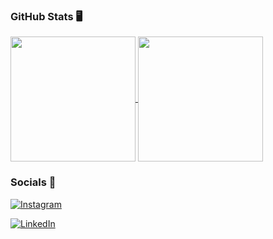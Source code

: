 

### GitHub Stats 🖥


<a href="https://github.com/mfcstt/github-readme-stats">
  <img height=200 align="center" src="https://github-readme-stats.vercel.app/api?username=mfcstt&theme=omni" />
</a>
<a href="https://github.com/mfcstt/convoychat">
  <img height=200 align="center" src="https://github-readme-stats.vercel.app/api/top-langs?username=mfcstt&layout=compact&langs_count=8&card_width=320&theme=omni" />
</a>


### Socials 🎀
<a href="https://www.instagram.com/mfcstt">

![Instagram](https://img.shields.io/badge/Instagram-FF69B4.svg?style=for-the-badge&logo=Instagram&logoColor=white)


<a href="https://www.linkedin.com/in/maria-fernanda-8442841b5/">
  
![LinkedIn](https://img.shields.io/badge/linkedin-FF69B4.svg?style=for-the-badge&logo=linkedin&logoColor=white)
